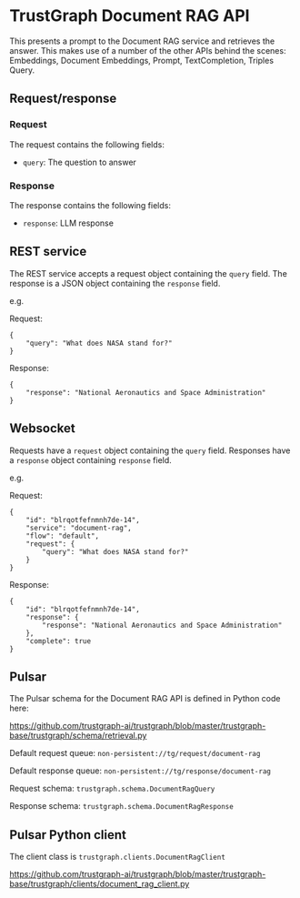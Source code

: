 # TrustGraph Document RAG API

This presents a prompt to the Document RAG service and retrieves the answer.
This makes use of a number of the other APIs behind the scenes:
Embeddings, Document Embeddings, Prompt, TextCompletion, Triples Query.

## Request/response

### Request

The request contains the following fields:
- `query`: The question to answer

### Response

The response contains the following fields:
- `response`: LLM response

## REST service

The REST service accepts a request object containing the `query` field.
The response is a JSON object containing the `response` field.

e.g.

Request:
```
{
    "query": "What does NASA stand for?"
}
```

Response:

```
{
    "response": "National Aeronautics and Space Administration"
}
```

## Websocket

Requests have a `request` object containing the `query` field.
Responses have a `response` object containing `response` field.

e.g.

Request:

```
{
    "id": "blrqotfefnmnh7de-14",
    "service": "document-rag",
    "flow": "default",
    "request": {
        "query": "What does NASA stand for?"
    }
}
```

Response:

```
{
    "id": "blrqotfefnmnh7de-14",
    "response": {
        "response": "National Aeronautics and Space Administration"
    },
    "complete": true
}
```

## Pulsar

The Pulsar schema for the Document RAG API is defined in Python code here:

https://github.com/trustgraph-ai/trustgraph/blob/master/trustgraph-base/trustgraph/schema/retrieval.py

Default request queue:
`non-persistent://tg/request/document-rag`

Default response queue:
`non-persistent://tg/response/document-rag`

Request schema:
`trustgraph.schema.DocumentRagQuery`

Response schema:
`trustgraph.schema.DocumentRagResponse`

## Pulsar Python client

The client class is
`trustgraph.clients.DocumentRagClient`

https://github.com/trustgraph-ai/trustgraph/blob/master/trustgraph-base/trustgraph/clients/document_rag_client.py